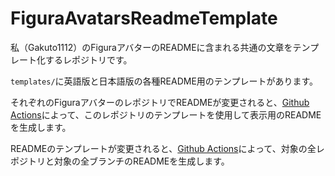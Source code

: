 # FiguraAvatarsReadmeTemplate
私（Gakuto1112）のFiguraアバターのREADMEに含まれる共通の文章をテンプレート化するレポジトリです。

`templates/`に英語版と日本語版の各種README用のテンプレートがあります。

それぞれのFiguraアバターのレポジトリでREADMEが変更されると、[Github Actions](https://github.co.jp/features/actions)によって、このレポジトリのテンプレートを使用して表示用のREADMEを生成します。

READMEのテンプレートが変更されると、[Github Actions](https://github.co.jp/features/actions)によって、対象の全レポジトリと対象の全ブランチのREADMEを生成します。